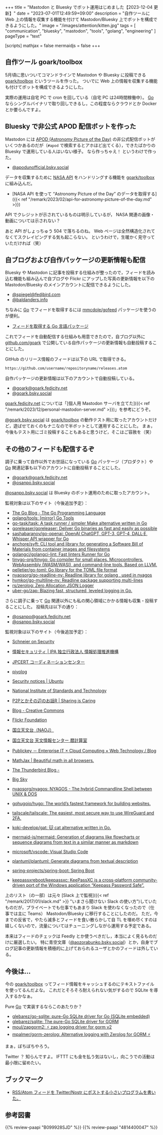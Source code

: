 +++
title = "Mastodon と Bluesky でボット運用はじめました【2023-12-04 更新】"
date =  "2023-07-01T12:49:59+09:00"
description = "自作ツールに Web 上の情報を収集する機能を付けて Mastodon/Bluesky 上でボットを構成できるようにした。"
image = "/images/attention/kitten.jpg"
tags = [ "communication", "bluesky", "mastodon", "tools", "golang", "engineering" ]
pageType = "text"

[scripts]
  mathjax = false
  mermaidjs = false
+++

## 自作ツール goark/toolbox

5月頃に思いついてコマンドラインで Mastodon や Bluesky に投稿できる [goark/toolbox] というツールを作った。
ついでに Web 上の情報を収集する機能も付けてボットを構成できるようにした。

実際の運用は自宅 PC で cron を回している（自宅 PC は24時間稼働中）。
[Go] ならシングルバイナリで取り回しできるし，この程度ならクラウドとか Docker とか要らんですよ。

## Bluesky で非公式 APOD 配信ボットを作った

Mastodon には [APOD (Astronomy Picture of the Day)](https://apod.nasa.gov/apod/ "Astronomy Picture of the Day") の非公式配信ボットがいくつかあるのだが（`#apod` で検索するとアホほど出てくる），できたばかりの Bluesky で運用している人はいない様子。
なら作っちゃえ！ というわけで作った。

- [@apodunofficial.bsky.social](https://bsky.app/profile/apodunofficial.bsky.social "Astronmy Picture of the Day (unofficial bot)")

データを収集するために [NASA API](https://api.nasa.gov/ "NASA Open APIs") をハンドリングする機能を [goark/toolbox] に組み込んだ。

- [NASA API を使って “Astronomy Picture of the Day” のデータを取得する]({{< ref "/remark/2023/02/api-for-astronomy-picture-of-the-day.md" >}})

API でクレジットが示されているものは明示しているが， NASA 関連の画像・動画については示されない？

あと API がしょっちゅう 504 で落ちるのね。
Web ページは全然構造化されてなくてスクレイピングする気も起こらない。
というわけで，生暖かく見守っていただければ（笑）

## 自ブログおよび自作パッケージの更新情報も配信

Bluesky や Mastodon に記事を投稿する仕組みが整ったので，フィードを読み込む機能も組み込んで自ブログや Flickr にアップした写真の更新情報を以下の Mastodon/Bluesky のメインアカウントに配信できるようにした。

- [@spiegel@fedibird.com ](https://fedibird.com/@spiegel "Spiegel@がんばらない")
- [@baldanders.info](https://bsky.app/profile/baldanders.info "Spiegel")

ちなみに [Go] でフィードを取得するには [mmcdole/gofeed] パッケージを使うのが便利。

- [フィードを取得する Go 言語パッケージ](https://zenn.dev/spiegel/articles/20201003-feed-with-golang)

これでフィードを自動配信する仕組みも用意できたので，自ブログ以外に [github.com/goark](https://github.com/goark "Playing with Go Language") で公開している自作パッケージの更新情報も自動投稿することにした。

GitHub のリリース情報のフィードは以下の URL で取得できる。

```html
https://github.com/username/repositoryname/releases.atom
```

自作パッケージの更新情報は以下のアカウントで自動投稿している。

- [@goark@goark.fedicity.net](https://goark.fedicity.net/@goark "Goark (@goark@goark.fedicity.net) - Goark")
- [@goark.bsky.social](https://bsky.app/profile/goark.bsky.social "Goark")

[goark.fedicity.net](https://goark.fedicity.net/ "Goark") については「[個人用 Mastodon サーバを立てた]({{< ref "/remark/2023/12/personal-mastodon-server.md" >}})」を参考にどうぞ。

[@goark.bsky.social](https://bsky.app/profile/goark.bsky.social "Goark") は [goark/toolbox] の動作テスト用に取ったアカウントだけど，遊ばせておくのもナニなので半ボットとして運用することにした。
まぁ，今後もテスト用にゴミ投稿することもあると思うけど，そこはご容赦を（笑）

## その他のフィードも配信するぞ

調子に乗って自作以外でお世話になっている [Go] パッケージ（プロダクト）や [Go] 関連記事も以下のアカウントに自動投稿することにした。

- [@goark@goark.fedicity.net](https://goark.fedicity.net/@goark "Goark (@goark@goark.fedicity.net) - Goark")
- [@osanpo.bsky.social](https://bsky.app/profile/osanpo.bsky.social "Spiegel's crawler")

[@osanpo.bsky.social](https://bsky.app/profile/osanpo.bsky.social "Spiegel's crawler") は Bluesky のボット運用のために取ったアカウント。

監視対象は以下のサイト（今後追加予定）：

- [The Go Blog - The Go Programming Language](https://go.dev/blog/)
- [golang/tools: [mirror] Go Tools](https://github.com/golang/tools)
- [go-task/task: A task runner / simpler Make alternative written in Go](https://github.com/go-task/task)
- [goreleaser/goreleaser: Deliver Go binaries as fast and easily as possible](https://github.com/goreleaser/goreleaser)
- [sashabaranov/go-openai: OpenAI ChatGPT, GPT-3, GPT-4, DALL·E, Whisper API wrapper for Go](https://github.com/sashabaranov/go-openai)
- [anchore/syft: CLI tool and library for generating a Software Bill of Materials from container images and filesystems](https://github.com/anchore/syft)
- [golangci/golangci-lint: Fast linters Runner for Go](https://github.com/golangci/golangci-lint)
- [tinygo-org/tinygo: Go compiler for small places. Microcontrollers, WebAssembly (WASM/WASI), and command-line tools. Based on LLVM.](https://github.com/tinygo-org/tinygo)
- [pelletier/go-toml: Go library for the TOML file format](https://github.com/pelletier/go-toml)
- [nyaosorg/go-readline-ny: Readline library for golang , used in nyagos](https://github.com/nyaosorg/go-readline-ny)
- [hymkor/go-multiline-ny: Readline package supporting multi-lines](https://github.com/hymkor/go-multiline-ny)
- [rs/zerolog: Zero Allocation JSON Logger](https://github.com/rs/zerolog)
- [uber-go/zap: Blazing fast, structured, leveled logging in Go.](https://github.com/uber-go/zap)

さらに調子に乗って [Go] 関連以外にも私の関心領域にかかる情報も収集・投稿することにした。
投稿先は以下の通り：

- [@osanpo@goark.fedicity.net](https://goark.fedicity.net/@osanpo "Spiegel's Crawler (@osanpo@goark.fedicity.net) - Goark")
- [@osanpo.bsky.social](https://bsky.app/profile/osanpo.bsky.social "Spiegel's crawler")

監視対象は以下のサイト（今後追加予定）：

- [Schneier on Security](https://www.schneier.com/)
- [情報セキュリティ | IPA 独立行政法人 情報処理推進機構](https://www.ipa.go.jp/security/index.html)
- [JPCERT コーディネーションセンター](https://www.jpcert.or.jp/)
- [piyolog](https://piyolog.hatenadiary.jp/)
- [Security notices | Ubuntu](https://ubuntu.com/security/notices)

- [National Institute of Standards and Technology](https://www.nist.gov/)
- [P2Pとかその辺のお話R | Sharing is Caring](https://p2ptk.org/)
- [Blog - Creative Commons](https://creativecommons.org/blog/)
- [Flickr Foundation](https://www.flickr.org/)

- [国立天文台（NAOJ）](https://www.nao.ac.jp/)
- [国立天文台 天文情報センター 暦計算室](https://eco.mtk.nao.ac.jp/koyomi/)

- [Publickey － Enterprise IT × Cloud Computing × Web Technology / Blog](https://www.publickey1.jp/)
- [MathJax | Beautiful math in all browsers.](https://www.mathjax.org/)
- [The Thunderbird Blog -](https://blog.thunderbird.net/)
- [Big Sky](https://mattn.kaoriya.net/)

- [nyaosorg/nyagos: NYAGOS - The hybrid Commandline Shell between UNIX & DOS](https://github.com/nyaosorg/nyagos)
- [gohugoio/hugo: The world’s fastest framework for building websites.](https://github.com/gohugoio/hugo)
- [tailscale/tailscale: The easiest, most secure way to use WireGuard and 2FA.](https://github.com/tailscale/tailscale)
- [koki-develop/gat: 🐱 cat alternative written in Go.](https://github.com/koki-develop/gat)

- [mermaid-js/mermaid: Generation of diagrams like flowcharts or sequence diagrams from text in a similar manner as markdown](https://github.com/mermaid-js/mermaid)
- [microsoft/vscode: Visual Studio Code](https://github.com/microsoft/vscode)
- [plantuml/plantuml: Generate diagrams from textual description](https://github.com/plantuml/plantuml)
- [spring-projects/spring-boot: Spring Boot](https://github.com/spring-projects/spring-boot)
- [keepassxreboot/keepassxc: KeePassXC is a cross-platform community-driven port of the Windows application “Keepass Password Safe”.](https://github.com/keepassxreboot/keepassxc)

上のリスト（の一部）は元々 [Slack 上で監視]({{< ref "/remark/2017/01/slack.md" >}} "いまさら聞けない Slack の使い方")していたものだが，プライベートでも仕事でもあまり Slack を使わなくなったので（仕事では主に Teams） Mastodon/Bluesky に移行することにしたのだ。
ただ，今までの反省で，やたら滅多とフィードを食い散らかして自 TL を埋め尽くすのは嬉しくないので，流量についてはチューニングしながら運用する予定である。

本来はフィードのチェックは Feedly とか使うべきだし，本当によく見るものだけに厳選したい。
特に青空文庫（[@aozorabunko.bsky.social](https://bsky.app/profile/aozorabunko.bsky.social "青空文庫(Aozora Bunko)")）とか，自身でブログ記事の更新情報を積極的に上げておられるユーザとかのフィードは外している。

## 今後は...

今の [goark/toolbox] ってフィード情報をキャッシュするのにテキストファイルを使ってるんだよな。
これだとそろそろ耐えられない気がするので SQLite を導入するかなぁ。

Pure [Go] で実装するならこのあたりか？

- [glebarez/go-sqlite: pure-Go SQLite driver for Go (SQLite embedded)](https://github.com/glebarez/go-sqlite)
- [glebarez/sqlite: The pure-Go SQLite driver for GORM](https://github.com/glebarez/sqlite)
- [moul/zapgorm2: ⚡ zap logging driver for gorm v2](https://github.com/moul/zapgorm2)
- [mpalmer/gorm-zerolog: Alternative logging with Zerolog for GORM ⚡️](https://github.com/mpalmer/gorm-zerolog)

まぁ，ぼちぼちやろう。

Twitter ？ 知らんですよ。
IFTTT にも金を払う気はないし，向こうでの活動は最小限に留めたい。

## ブックマーク

- [RSS/Atom フィードを Twitter/Nostr にポストする小さいプログラムを書いた。](https://zenn.dev/mattn/articles/7ac25f3328bde3)

[Go]: https://go.dev/
[goark/toolbox]: https://github.com/goark/toolbox "goark/toolbox: A collection of miscellaneous commands"
[mmcdole/gofeed]: https://github.com/mmcdole/gofeed "mmcdole/gofeed: Parse RSS, Atom and JSON feeds in Go"

## 参考図書

{{% review-paapi "B099928SJD" %}} <!-- プログラミング言語Go -->
{{% review-paapi "4814400047" %}} <!-- 初めてのGo言語 -->
